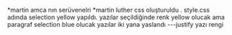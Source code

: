 *martin amca nın serüvenelri
*martin luther css oluşturuldu . style.css adında
selection yellow yapıldı. yazılar seçildiğinde renk  yellow olucak
ama paragraf selection blue olucak 
yazılar iki yana yaslandı ---justify
yazı rengi 